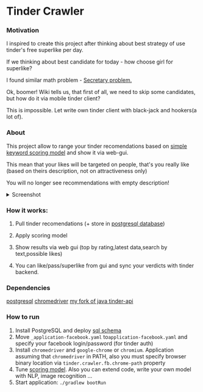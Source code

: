 # Tinder Crawler

### Motivation
I inspired to create this project after thinking about best strategy of use tinder's free superlike per day. 

If we thinking about best candidate for today - how choose girl for superlike? 

I found similar math problem - [Secretary problem.](https://en.wikipedia.org/wiki/Secretary_problem)

Ok, boomer! Wiki tells us, that first of all, we need to skip some candidates, but how do it via mobile tinder client?

This is impossible. Let write own tinder client with black-jack and hookers(a lot of). 

### About

This project allow to range your tinder recomendations based on [simple keyword scoring model](/src/main/java/ru/gotinder/crawler/enrich/ScoringModelService.java) and show it via web-gui.

This mean that your likes will be targeted on people, that's you really like (based on theirs description, not on attractiveness only)

You will no longer see recommendations with empty description!

<details><summary>Screenshot</summary>
<p>

 ![](etc/screenv2.png)

</p>
</details>

### How it works: 

1. Pull tinder recomendations (+ store in [postgresql database](/sql/scripts/schema.sql))

2. Apply scoring model

3. Show results via web gui (top by rating,latest data,search by text,possible likes)

4. You can like/pass/superlike from gui and sync your verdicts with tinder backend.


### Dependencies

[postgresql](https://www.postgresql.org/)
[chromedriver](https://chromedriver.chromium.org/)
[my fork of java tinder-api](https://github.com/mark-dev/tinder-api)

### How to run
1. Install PostgreSQL and deploy [sql schema](/sql/create-db.sh)
2. Move `_application-facebook.yaml` to`application-facebook.yaml` and specify your facebook login/password (for tinder auth)
3. Install `chromedriver` and `google-chrome` or `chromium`. Application assuming that `chromedriver` in PATH, also you must specify browser binary location via `tinder.crawler.fb.chrome-path` property
4. Tune [scoring model](/src/main/java/ru/gotinder/crawler/enrich/ScoringModelService.java). Also you can extend code, write your own model with NLP, image recognition ...
5. Start application: `./gradlew bootRun`
